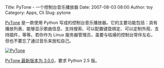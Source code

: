 Title: PyTone - 一个控制台音乐播放器
Date: 2007-08-03 08:00
Author: toy
Category: Apps, Cli
Slug: pytone

[PyTone](http://www.luga.de/pytone/) 是一款使用 Python
写成的控制台音乐播放器。它的主要功能包括：具有播放列表、能够显示歌曲信息、支持搜索、可以配置键盘绑定、可以定制外观、支持插件，等等。若你作为
Linux
服务器管理员，虽要与枯燥的控制台常伴左右，但也不要忘了通过音乐来放松自己。

[![PyTone](http://i.linuxtoy.org/i/2007/08/pytone_s.png)](http://i.linuxtoy.org/i/2007/08/pytone.png)

[PyTone 最新版本为 3.0.0](http://www.luga.de/pytone/#download)，要求
Python 2.5 版。

